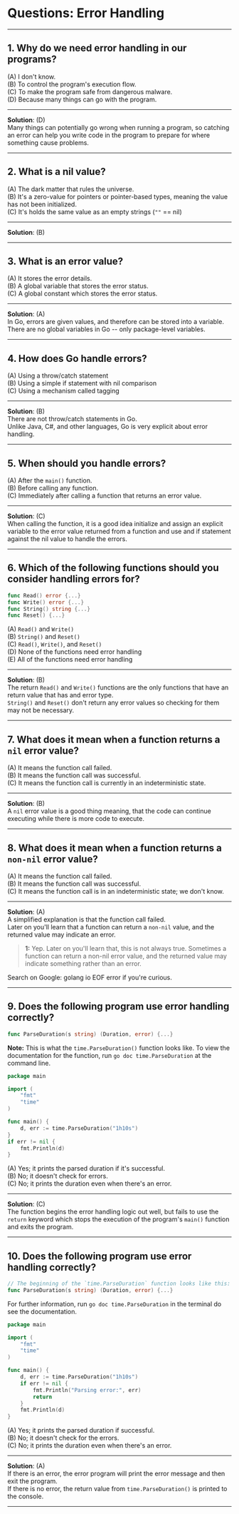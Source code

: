 # Questions: Error Handling
---

## 1. Why do we need error handling in our programs? ##
(A) I don't know. <br>
(B) To control the program's execution flow. <br>
(C) To make the program safe from dangerous malware. <br>
(D) Because many things can go with the program. <br>

---

**Solution**: (D) <br>
Many things can potentially go wrong when running a program, so catching an error can help you write code in the program to prepare for where something cause problems.

---

## 2. What is a nil value? ##
(A) The dark matter that rules the universe. <br>
(B) It's a zero-value for pointers or pointer-based types, meaning the value has not been initialized. <br>
(C) It's holds the same value as an empty strings (`""` == nil) <br>

---

**Solution**: (B) <br>

---

## 3. What is an error value? ##
(A) It stores the error details. <br>
(B) A global variable that stores the error status. <br>
(C) A global constant which stores the error status. <br>

---

**Solution**: (A) <br>
In Go, errors are given values, and therefore can be stored into a variable. 
<br>
There are no global variables in Go -- only package-level variables.

---

## 4. How does Go handle errors? ##
(A) Using a throw/catch statement <br>
(B) Using a simple if statement with nil comparison  <br>
(C) Using a mechanism called tagging <br>

---

**Solution**: (B) <br>
There are not throw/catch statements in Go. <br>
Unlike Java, C#, and other languages, Go is very explicit about error handling.

---

## 5. When should you handle errors? ##
(A) After the `main()` function. <br>
(B) Before calling any function. <br>
(C) Immediately after calling a function that returns an error value. <br>

---

**Solution**: (C) <br>
When calling the function, it is a good idea initialize and assign an explicit variable to the error value returned from a function and use and if statement against the nil value to handle the errors.

---

## 6. Which of the following functions should you consider handling errors for?  ##
```go
func Read() error {...}
func Write() error {...}
func String() string {...}
func Reset() {...}
```
(A) `Read()` and `Write()` <br>
(B) `String()` and `Reset()` <br>
(C) `Read()`, `Write()`, and `Reset()` <br>
(D) None of the functions need error handling <br>
(E) All of the functions need error handling <br>

---

**Solution**: (B) <br>
The return `Read()` and `Write()` functions are the only functions that have an return value that has and error type. <br>
`String()` and `Reset()` don't return any error values so checking for them may not be necessary. <br>

---

## 7. What does it mean when a function returns a `nil` error value? ##
(A) It means the function call failed. <br>
(B) It means the function call was successful. <br>
(C) It means the function call is currently in an indeterministic state. <br>

---

**Solution**: (B) <br>
A `nil` error value is a good thing meaning, that the code can continue executing while there is more code to execute.

---

## 8. What does it mean when a function returns a `non-nil` error value?
(A) It means the function call failed. <br>
(B) It means the function call was successful. <br>
(C) It means the function call is in an indeterministic state; we don't know.

---

**Solution**: (A) <br>
A simplified explanation is that the function call failed. <br>
Later on you'll learn that a function can return a `non-nil` value, and the returned value may indicate an error. <br>



> **1:** Yep. Later on you'll learn that, this is not always true. Sometimes a function can return a non-nil error value, and the returned value may indicate something rather than an error. <br>

Search on Google: golang io EOF error if you're curious.

---

## 9. Does the following program use error handling correctly? ##
```go
func ParseDuration(s string) (Duration, error) {...}
```
**Note:** This is what the `time.ParseDuration()` function looks like.
To view the documentation for the function, run `go doc time.ParseDuration` at the command line.

```go
package main

import (
    "fmt"
    "time"
)

func main() {
    d, err := time.ParseDuration("1h10s")
}
if err != nil {
    fmt.Println(d)
}
```
(A) Yes; it prints the parsed duration if it's successful. <br>
(B) No; it doesn't check for errors. <br>
(C) No; it prints the duration even when there's an error.

---

**Solution**: (C) <br>
The function begins the error handling logic out well, but fails to use the `return` keyword which stops the execution of the program's `main()` function and exits the program.

---

## 10. Does the following program use error handling correctly? ##
```go
// The beginning of the `time.ParseDuration` function looks like this:
func ParseDuration(s string) (Duration, error) {...}
```
For further information, run `go doc time.ParseDuration` in the terminal do see the documentation.
```go
package main 

import (
    "fmt"
    "time"
)

func main() {
    d, err := time.ParseDuration("1h10s")
    if err != nil {
        fmt.Println("Parsing error:", err)
        return 
    }
    fmt.Println(d)
}
```
(A) Yes; it prints the parsed duration if successful. <br>
(B) No; it doesn't check for the errors. <br>
(C) No; it prints the duration even when there's an error. <br>

---

**Solution**: (A) <br>
If there is an error, the error program will print the error message and then exit the program. <br>
If there is no error, the return value from `time.ParseDuration()` is printed to the console.

---
